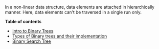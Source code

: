 In a non-linear data structure, data elements are attached in hierarchically manner. Here, data elements can't be traversed in a single run only.

**Table of contents**
* [Intro to Binary Trees](01-binary-trees-intro.md)
* [Types of Binary trees and their implementation](02-binary-trees-types.md)
* [Binary Search Tree](03-binary-search-tree.md)
 
